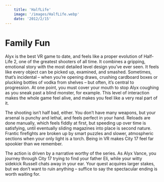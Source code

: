 ```yaml
---
    title: 'HalfLife'
    image: '/images/HalfLife.webp'
    date: '2012/2/15'
---
```


# Family Fun

Alyx is the best VR game to date, and feels like a proper evolution of Half-Life 2, one of the greatest shooters of all time. It combines a gripping, emotional story with the most detailed level design you’ve ever seen. It feels like every object can be picked up, examined, and smashed. Sometimes, that’s incidental – when you’re opening draws, crushing cardboard boxes or plucking bottles of vodka from shelves – but often, it’s central to progression. At one point, you must cover your mouth to stop Alyx coughing as you sneak past a blind monster, for example. This level of interaction makes the whole game feel alive, and makes you feel like a very real part of it.

The shooting isn’t half bad, either. You don’t have many weapons, but your arsenal is punchy and lethal, and feels perfect in your hand. Reloads are done manually, which feels fiddly at first, but speeding up over time is satisfying, until eventually sliding magazines into place is second nature. Frantic firefights are broken up by smart puzzles and slower, atmospheric sections when your only light is a torch. Being in VR makes City 17 feel far spookier than we remember.

The action is driven by a narrative worthy of the series. As Alyx Vance, you journey through City 17 trying to find your father Eli, while your witty sidekick Russell chats away in your ear. Your quest acquires larger stakes, but we don’t want to ruin anything – suffice to say the spectacular ending is worth waiting for.